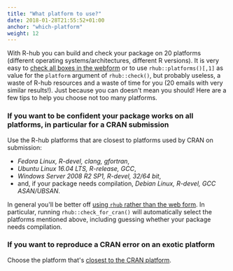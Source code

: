 ```yaml
---
title: "What platform to use?"
date: 2018-01-28T21:55:52+01:00
anchor: "which-platform"
weight: 12
---
```


With R-hub you can build and check your package on 20 platforms (different operating systems/architectures, different R versions). It is very easy to [check all boxes in the webform](https://builder.r-hub.io/advanced) or to use `rhub::platforms()[,1]` as value for the `platform` argument of `rhub::check()`, but probably useless, a waste of R-hub resources and a waste of time for you (20 emails with very similar results!). Just because you can doesn't mean you should! Here are a few tips to help you choose not too many platforms.

### If you want to be confident your package works on all platforms, in particular for a CRAN submission

Use the R-hub platforms that are closest to platforms used by CRAN on submission:

* _Fedora Linux, R-devel, clang, gfortran_,
* _Ubuntu Linux 16.04 LTS, R-release, GCC_,
* _Windows Server 2008 R2 SP1, R-devel, 32/64 bit_,
* and, if your package needs compilation, _Debian Linux, R-devel, GCC ASAN/UBSAN_.

In general you'll be better off [using `rhub` rather than the web form](#pkg-vs-web). In particular, running `rhub::check_for_cran()` will automatically select the platforms mentioned above, including guessing whether your package needs compilation.

### If you want to reproduce a CRAN error on an exotic platform

Choose the platform that's [closest to the CRAN platform](#rhub-cran-platforms).
